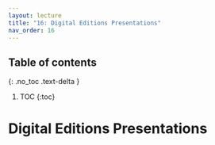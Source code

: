 ```yaml
---
layout: lecture
title: "16: Digital Editions Presentations"
nav_order: 16
---
```


## Table of contents
{: .no_toc .text-delta } 
1. TOC 
{:toc}

# Digital Editions Presentations





